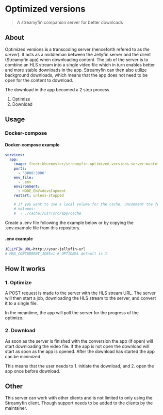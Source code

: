 # Optimized versions
> A streamyfin companion server for better downloads

## About

Optimized versions is a transcoding server (henceforth refered to as _the server_). It acts as a middleman between the Jellyfin server and the client (Streamyfin app) when downloading content. The job of the server is to combine an HLS stream into a single video file which in turn enables better and more stable downloads in the app. Streamyfin can then also utilize background downloads, which means that the app does not need to be open for the content to download. 

The download in the app becomed a 2 step process.

1. Optimize
2. Download

## Usage

### Docker-compose

#### Docker-compose example

```yaml
services:
  app:
    image: fredrikburmester/streamyfin-optimized-versions-server:master
    ports:
      - '3000:3000'
    env_file:
      - .env
    environment:
      - NODE_ENV=development
    restart: unless-stopped

    # If you want to use a local volume for the cache, uncomment the following lines:
    # volumes:
    #  - ./cache:/usr/src/app/cache
```

Create a .env file following the example below or by copying the .env.example file from this repository.

#### .env example

```bash
JELLYFIN_URL=http://your-jellyfin-url 
# MAX_CONCURRENT_JOBS=1 # OPTIONAL default is 1
```

## How it works

### 1. Optimize

A POST request is made to the server with the HLS stream URL. The server will then start a job, downloading the HLS stream to the server, and convert it to a single file. 

In the meantime, the app will poll the server for the progress of the optimize. 

### 2. Download

As soon as the server is finished with the conversion the app (if open) will start downloading the video file. If the app is not open the download will start as soon as the app is opened. After the download has started the app can be minimized. 

This means that the user needs to 1. initiate the download, and 2. open the app once before download. 

## Other

This server can work with other clients and is not limited to only using the Streamyfin client. Though support needs to be added to the clients by the maintainer. 